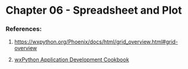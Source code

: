 # Chapter 06 - Spreadsheet and Plot


### References: 

1. https://wxpython.org/Phoenix/docs/html/grid_overview.html#grid-overview

2. [wxPython Application Development Cookbook](https://www.packtpub.com/application-development/wxpython-application-development-cookbook)